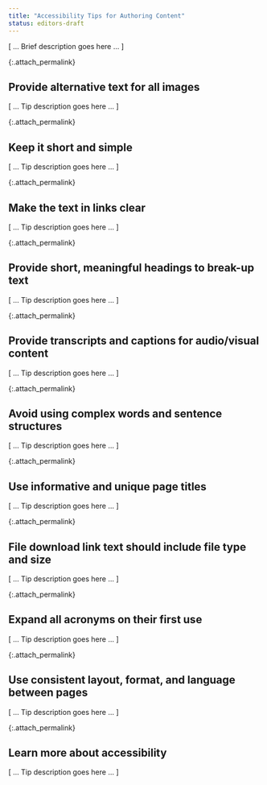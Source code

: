 ```yaml
---
title: "Accessibility Tips for Authoring Content"
status: editors-draft
---
```


[ ... Brief description goes here ... ]

{:.attach_permalink}
## Provide alternative text for all images

[ ... Tip description goes here ... ]

{:.attach_permalink}
##  Keep it short and simple 

[ ... Tip description goes here ... ]

{:.attach_permalink}
## Make the text in links clear

[ ... Tip description goes here ... ]

{:.attach_permalink}
## Provide short, meaningful headings to break-up text

[ ... Tip description goes here ... ]

{:.attach_permalink}
## Provide transcripts and captions for audio/visual content

[ ... Tip description goes here ... ]

{:.attach_permalink}
## Avoid using complex words and sentence structures

[ ... Tip description goes here ... ]

{:.attach_permalink}
## Use informative and unique page titles

[ ... Tip description goes here ... ]

{:.attach_permalink}
## File download link text should include file type and size

[ ... Tip description goes here ... ]

{:.attach_permalink}
## Expand all acronyms on their first use

[ ... Tip description goes here ... ]

{:.attach_permalink}
## Use consistent layout, format, and language between pages

[ ... Tip description goes here ... ]

{:.attach_permalink}
## Learn more about accessibility

[ ... Tip description goes here ... ]